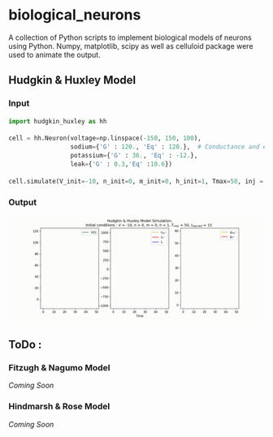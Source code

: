 # biological_neurons
A collection of Python scripts to implement biological models of neurons using Python. 
Numpy, matplotlib, scipy as well as celluloid package were used to animate the output. 

## Hudgkin & Huxley Model

### Input
```python
import hudgkin_huxley as hh

cell = hh.Neuron(voltage=np.linspace(-150, 150, 100), 
                 sodium={'G' : 120., 'Eq' : 120.},  # Conductance and equilibrium potential as parameters respectively
                 potassium={'G' : 36., 'Eq' : -12.},
                 leak={'G' : 0.3,'Eq' :10.6})

cell.simulate(V_init=-10, n_init=0, m_init=0, h_init=1, Tmax=50, inj = 15)
``` 
### Output
![HH simulation](Demo/HHsimulation.gif)


## ToDo : 

### Fitzugh & Nagumo Model

*Coming Soon*

### Hindmarsh & Rose Model

*Coming Soon*
